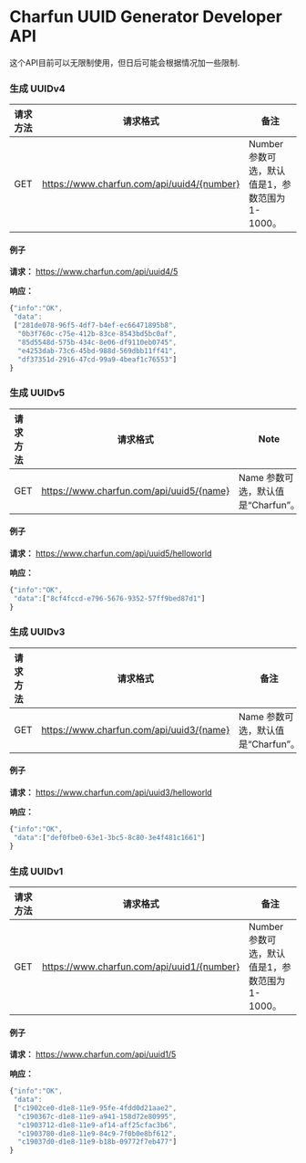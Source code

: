 # Charfun UUID Generator Developer API

这个API目前可以无限制使用，但日后可能会根据情况加一些限制.

### 生成 UUIDv4

| **请求方法** | 请求格式                                   | **备注**                                       |
| :----------- | ------------------------------------------ | ---------------------------------------------- |
| GET          | https://www.charfun.com/api/uuid4/{number} | Number参数可选，默认值是1，参数范围为 1-1000。 |

#### 例子

**请求：** https://www.charfun.com/api/uuid4/5  

**响应：**

```javascript
{"info":"OK",
 "data":
 ["281de078-96f5-4df7-b4ef-ec66471895b8",
  "0b3f760c-c75e-412b-83ce-8543bd5bc0af",
  "85d5548d-575b-434c-8e06-df9110eb0745",
  "e4253dab-73c6-45bd-988d-569dbb11ff41",
  "df37351d-2916-47cd-99a9-4beaf1c76553"]
}
```

### 生成 UUIDv5

| **请求方法** | **请求格式**                             | **Note**                           |
| :----------- | ---------------------------------------- | ---------------------------------- |
| GET          | https://www.charfun.com/api/uuid5/{name} | Name 参数可选，默认值是“Charfun”。 |

#### 例子

**请求：** https://www.charfun.com/api/uuid5/helloworld  

**响应：**

```javascript
{"info":"OK",
 "data":["8cf4fccd-e796-5676-9352-57ff9bed87d1"]
}
```

### 生成 UUIDv3

| **请求方法** | **请求格式**                             | **备注**                           |
| :----------- | ---------------------------------------- | ---------------------------------- |
| GET          | https://www.charfun.com/api/uuid3/{name} | Name 参数可选，默认值是“Charfun”。 |

#### 例子

**请求：** https://www.charfun.com/api/uuid3/helloworld  

**响应：**

```javascript
{"info":"OK",
 "data":["def0fbe0-63e1-3bc5-8c80-3e4f481c1661"]
}
```
### 生成 UUIDv1

| **请求方法** | **请求格式**                               | **备注**                                       |
| :----------- | ------------------------------------------ | ---------------------------------------------- |
| GET          | https://www.charfun.com/api/uuid1/{number} | Number参数可选，默认值是1，参数范围为 1-1000。 |

#### 例子

**请求：** https://www.charfun.com/api/uuid1/5  

**响应：**

```javascript
{"info":"OK",
 "data":
 ["c1902ce0-d1e8-11e9-95fe-4fdd0d21aae2",
  "c190367c-d1e8-11e9-a941-158d72e80995",
  "c1903712-d1e8-11e9-af14-aff25cfac3b6",
  "c1903780-d1e8-11e9-84c9-7f0b0e8bf612",
  "c19037d0-d1e8-11e9-b18b-09772f7eb477"]
}
```
